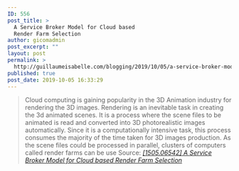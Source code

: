 ```yaml
---
ID: 556
post_title: >
  A Service Broker Model for Cloud based
  Render Farm Selection
author: gicomadmin
post_excerpt: ""
layout: post
permalink: >
  http://guillaumeisabelle.com/blogging/2019/10/05/a-service-broker-model-for-cloud-based-render-farm-selection/
published: true
post_date: 2019-10-05 16:33:29
---
```

> Cloud computing is gaining popularity in the 3D Animation industry for rendering the 3D images. Rendering is an inevitable task in creating the 3d animated scenes. It is a process where the scene files to be animated is read and converted into 3D photorealistic images automatically. Since it is a computationally intensive task, this process consumes the majority of the time taken for 3D images production. As the scene files could be processed in parallel, clusters of computers called render farms can be use Source: *[[1505.06542] A Service Broker Model for Cloud based Render Farm Selection][1]*

 [1]: https://arxiv.org/abs/1505.06542